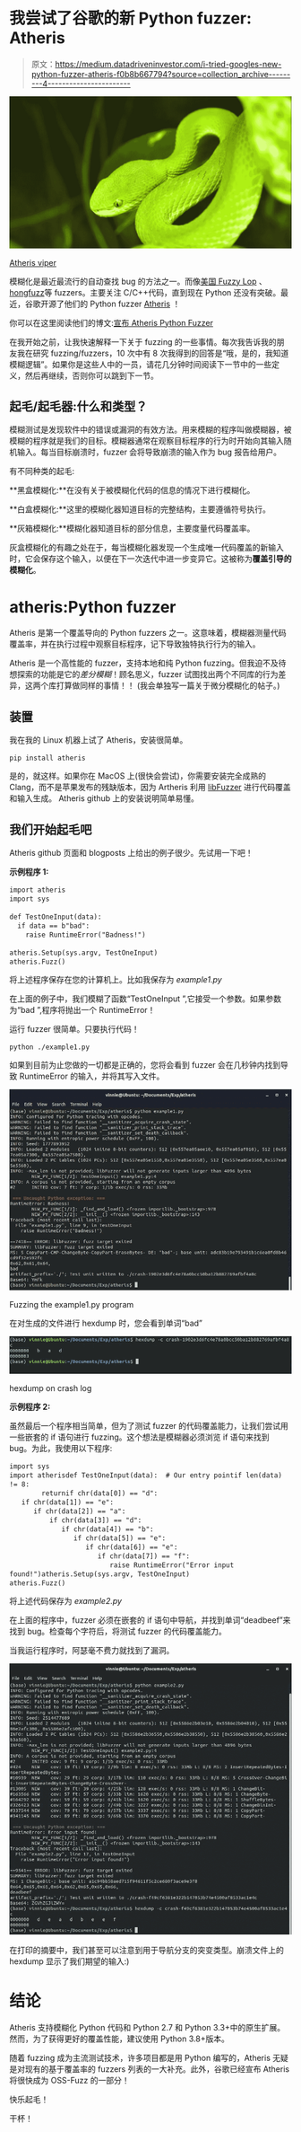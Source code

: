 # 我尝试了谷歌的新 Python fuzzer: Atheris

> 原文：<https://medium.datadriveninvestor.com/i-tried-googles-new-python-fuzzer-atheris-f0b8b667794?source=collection_archive---------4----------------------->

![](img/a67d920db69c6859618634962ac28d80.png)

[Atheris viper](https://pixabay.com/photos/green-buschviper-atheris-squamigera-1571957/)

模糊化是最近最流行的自动查找 bug 的方法之一。而像[美国 Fuzzy Lop](https://github.com/AFLplusplus/AFLplusplus) 、[hongfuzz](https://github.com/google/honggfuzz)等 fuzzers。主要关注 C/C++代码，直到现在 Python 还没有突破。最近，谷歌开源了他们的 Python fuzzer [Atheris](https://github.com/google/atheris) ！

你可以在这里阅读他们的博文:[宣布 Atheris Python Fuzzer](https://opensource.googleblog.com/2020/12/announcing-atheris-python-fuzzer.html)

在我开始之前，让我快速解释一下关于 fuzzing 的一些事情。每次我告诉我的朋友我在研究 fuzzing/fuzzers，10 次中有 8 次我得到的回答是“哦，是的，我知道模糊逻辑”。如果你是这些人中的一员，请花几分钟时间阅读下一节中的一些定义，然后再继续，否则你可以跳到下一节。

## 起毛/起毛器:什么和类型？

模糊测试是发现软件中的错误或漏洞的有效方法。用来模糊的程序叫做模糊器，被模糊的程序就是我们的目标。模糊器通常在观察目标程序的行为时开始向其输入随机输入。每当目标崩溃时，fuzzer 会将导致崩溃的输入作为 bug 报告给用户。

有不同种类的起毛:

**黑盒模糊化:**在没有关于被模糊化代码的信息的情况下进行模糊化。

**白盒模糊化:**这里的模糊化器知道目标的完整结构，主要遵循符号执行。

**灰箱模糊化:**模糊化器知道目标的部分信息，主要度量代码覆盖率。

灰盒模糊化的有趣之处在于，每当模糊化器发现一个生成唯一代码覆盖的新输入时，它会保存这个输入，以便在下一次迭代中进一步变异它。这被称为**覆盖引导的模糊化**。

# atheris:Python fuzzer

Atheris 是第一个覆盖导向的 Python fuzzers 之一。这意味着，模糊器测量代码覆盖率，并在执行过程中观察目标程序，记下导致独特执行行为的输入。

Atheris 是一个高性能的 fuzzer，支持本地和纯 Python fuzzing。但我迫不及待想探索的功能是它的*差分模糊*！顾名思义，fuzzer 试图找出两个不同库的行为差异，这两个库打算做同样的事情！！
(我会单独写一篇关于微分模糊化的帖子。)

## 装置

我在我的 Linux 机器上试了 Atheris，安装很简单。

```
pip install atheris
```

是的，就这样。如果你在 MacOS 上(很快会尝试)，你需要安装完全成熟的 Clang，而不是苹果发布的残缺版本，因为 Artheris 利用 [libFuzzer](https://llvm.org/docs/LibFuzzer.html) 进行代码覆盖和输入生成。
Atheris github 上的安装说明简单易懂。

## **我们开始起毛吧**

Atheris github 页面和 blogposts 上给出的例子很少。先试用一下吧！

**示例程序 1:**

```
import atheris
import sys

def TestOneInput(data):
  if data == b"bad":
    raise RuntimeError("Badness!")

atheris.Setup(sys.argv, TestOneInput)
atheris.Fuzz()
```

将上述程序保存在您的计算机上。比如我保存为 *example1.py*

在上面的例子中，我们模糊了函数“TestOneInput ”,它接受一个参数。如果参数为“bad ”,程序将抛出一个 RuntimeError！

运行 fuzzer 很简单。只要执行代码！

```
python ./example1.py
```

如果到目前为止您做的一切都是正确的，您将会看到 fuzzer 会在几秒钟内找到导致 RuntimeError 的输入，并将其写入文件。

![](img/3b069c8f7e37415ffb4126f13f7fea5f.png)

Fuzzing the example1.py program

在对生成的文件进行 hexdump 时，您会看到单词“bad”

![](img/f52ba9da61cac84f4ef4b8976e32c44d.png)

hexdump on crash log

**示例程序 2:**

虽然最后一个程序相当简单，但为了测试 fuzzer 的代码覆盖能力，让我们尝试用一些嵌套的 if 语句进行 fuzzing。这个想法是模糊器必须浏览 if 语句来找到 bug。为此，我使用以下程序:

```
import sys
import atherisdef TestOneInput(data):  # Our entry pointif len(data) != 8:
        returnif chr(data[0]) == "d":
   if chr(data[1]) == "e":
      if chr(data[2]) == "a":
          if chr(data[3]) == "d":
             if chr(data[4]) == "b":
                if chr(data[5]) == "e":
                   if chr(data[6]) == "e":
                      if chr(data[7]) == "f":
                         raise RuntimeError("Error input found!")atheris.Setup(sys.argv, TestOneInput)
atheris.Fuzz()
```

将上述代码保存为 *example2.py*

在上面的程序中，fuzzer 必须在嵌套的 if 语句中导航，并找到单词“deadbeef”来找到 bug。检查每个字符后，将测试 fuzzer 的代码覆盖能力。

当我运行程序时，阿瑟毫不费力就找到了漏洞。

![](img/b81667f62aea1633c518a649533e1ef7.png)

在打印的摘要中，我们甚至可以注意到用于导航分支的突变类型。崩溃文件上的 hexdump 显示了我们期望的输入:)

# 结论

Atheris 支持模糊化 Python 代码和 Python 2.7 和 Python 3.3+中的原生扩展。然而，为了获得更好的覆盖性能，建议使用 Python 3.8+版本。

随着 fuzzing 成为主流测试技术，许多项目都是用 Python 编写的，Atheris 无疑是对现有的基于覆盖率的 fuzzers 列表的一大补充。此外，谷歌已经宣布 Atheris 将很快成为 OSS-Fuzz 的一部分！

快乐起毛！

干杯！